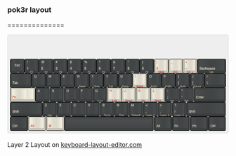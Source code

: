 ### pok3r layout
==============

![Layer 2 Layout](img/layer-2.png)

Layer 2 Layout on [keyboard-layout-editor.com](http://www.keyboard-layout-editor.com/##@_name=Pok3r%20Layer%202&author=shawyu&switchMount=cherry&switchBrand=cherry&switchType=MX1A-C1xx%3B&@_y:1.5&c=%233c4041&t=%23aba18b&p=DCS&a:7%3B&=Esc%0A%0A%0A%0A%60%20~&_a:4%3B&=!%0A1%0A%0A%0AF1&=%2F@%0A2%0A%0A%0AF2&=%23%0A3%0A%0A%0AF3&=$%0A4%0A%0A%0AF4&=%25%0A5%0A%0A%0AF5&=%5E%0A6%0A%0A%0AF6&=%2F&%0A7%0A%0A%0AF7&=*%0A8%0A%0A%0AF8&=(%0A9%0A%0A%0AF9&_c=%23c7c3b5&t=%23ba1312%3B&=)%0A0%0A%0A%0AMute&=%2F_%0A-%0A%0A%0AVol%20-&=+%0A%2F=%0A%0A%0AVol%20+&_c=%233c4041&t=%23aba18b&w:2%3B&=%0ABackspace%0A%0A%0ADel%3B&@_w:1.5%3B&=%0ATab&=Q&=W&=E&=R%0A%0A%0A%0AReset&=T%0A%0A%0A%0A15ms&=Y%0A%0A%0A%0ACal&=U%0A%0A%0A%0APgUp&_c=%23c7c3b5&t=%23ba1312%3B&=I%0A%0A%0A%0AHome&_c=%233c4041&t=%23aba18b%3B&=O%0A%0A%0A%0APgDn&=P%0A%0A%0A%0APrtSc&=%7B%0A%5B%0A%0A%0AScrlk&=%7D%0A%5D%0A%0A%0APause&_w:1.5%3B&=%7C%0A%5C%3B&@_c=%23c7c3b5&t=%23ba1312&w:1.25&w2:1.75%3B&=%0AFn&_x:0.5&c=%233c4041&t=%23aba18b%3B&=A&=S&=D&=F&=G%0A%0A%0A%0A0.1s&_c=%23c7c3b5&t=%23ba1312%3B&=H%0A%0A%0A%0ALeft&=J%0A%0A%0A%0ADown&=K%0A%0A%0A%0AUp&=L%0A%0A%0A%0ARight&_c=%233c4041&t=%23aba18b%3B&=%2F:%0A%2F%3B%0A%0A%0AIns&=%22%0A'%0A%0A%0ADel&_w:2.25%3B&=%0AEnter%3B&@_w:2.25%3B&=%0AShift&=Z%0A%0A%0A%0AApp&=X&=C&=V&=B%0A%0A%0A%0APgUp&=N%0A%0A%0A%0AEnd&=M%0A%0A%0A%0ADefault&=%3C%0A,%0A%0A%0ALayer%202&=%3E%0A.%0A%0A%0ALayer%203&=%3F%0A%2F%2F%0A%0A%0ALayer%204&_w:2.75%3B&=%0AShift%3B&@_w:1.25%3B&=%0ACtrl&_c=%23c7c3b5&t=%23ba1312&w:1.25%3B&=%0AAlt&_w:1.25%3B&=%0A%E2%8C%98&_c=%233c4041&t=%23aba18b&p=DCS%20SPACE&a:7&w:6.25%3B&=&_p=DCS&a:4&w:1.25%3B&=%0AAlt&_w:1.25%3B&=%0AFn&_w:1.25%3B&=%0APn&_w:1.25%3B&=%0ACtrl)
